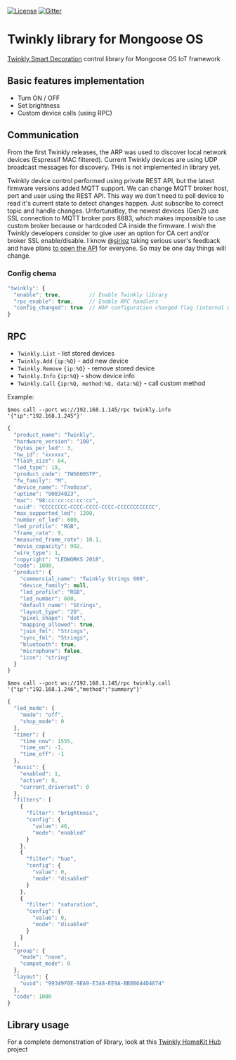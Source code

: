 [![License](https://img.shields.io/badge/License-Apache%202.0-blue.svg)](https://opensource.org/licenses/Apache-2.0)  [![Gitter](https://badges.gitter.im/cesanta/mongoose-os.svg)](https://gitter.im/cesanta/mongoose-os?utm_source=badge&utm_medium=badge&utm_campaign=pr-badge)

# Twinkly library for Mongoose OS

[Twinkly Smart Decoration](http://twinkly.com) control library for Mongoose OS IoT framework

## Basic features implementation

* Turn ON / OFF
* Set brightness
* Custom device calls (using RPC)

## Communication

From the first Twinkly releases, the ARP was used to discover local network devices (Espressif MAC filtered). Current Twinkly devices are using UDP broadcast messages for discovery. THis is not implemented in library yet.

Twinkly device control performed using private REST API, but the latest firmware versions added MQTT support.
We can change MQTT broker host, port and user using the REST API. This way we don't need to poll device to read it's current state to detect changes happen. Just subscribe to correct topic and handle changes.
Unfortunatley, the newest devices (Gen2) use SSL connection to MQTT broker pors 8883, which makes impossible to use custom broker because or hardcoded CA inside the firmware. I wish the Twinkly developers consider to give user an option for CA cert and/or broker SSL enable/disable. 
I know @[sirioz](https://github.com/sirioz) taking serious user's feedback and have plans [to open the API](https://github.com/jghaanstra/com.twinkly/issues/5#issue-540867018) for everyone. So may be one day things will change.

### Config chema

```javascript
"twinkly": {
  "enable": true,         // Enable Twinkly library
  "rpc_enable": true,     // Enable RPC handlers
  "config_changed": true  // HAP configuration changed flag (internal use)
}
```

## RPC

* `Twinkly.List` - list stored devices
* `Twinkly.Add` `{ip:%Q}` - add new device
* `Twinkly.Remove` `{ip:%Q}` - remove stored device
* `Twinkly.Info` `{ip:%Q}` - show device info
* `Twinkly.Call` `{ip:%Q, method:%Q, data:%Q}` - call custom method

Example:

`$mos call --port ws://192.168.1.145/rpc twinkly.info '{"ip":"192.168.1.245"}' `

```javascript
{
  "product_name": "Twinkly",
  "hardware_version": "100",
  "bytes_per_led": 3,
  "hw_id": "xxxxxx",
  "flash_size": 64,
  "led_type": 19,
  "product_code": "TWS600STP",
  "fw_family": "M",
  "device_name": "Глобоза",
  "uptime": "90034823",
  "mac": "98:сс:сс:сс:сс:сс",
  "uuid": "СССССССС-СССС-СССС-СССС-СССССССССССС",
  "max_supported_led": 1200,
  "number_of_led": 600,
  "led_profile": "RGB",
  "frame_rate": 9,
  "measured_frame_rate": 10.1,
  "movie_capacity": 992,
  "wire_type": 1,
  "copyright": "LEDWORKS 2018",
  "code": 1000,
  "product": {
    "commercial_name": "Twinkly Strings 600",
    "device_family": null,
    "led_profile": "RGB",
    "led_number": 600,
    "default_name": "Strings",
    "layout_type": "2D",
    "pixel_shape": "dot",
    "mapping_allowed": true,
    "join_fml": "Strings",
    "sync_fml": "Strings",
    "bluetooth": true,
    "microphone": false,
    "icon": "string"
  }
}
```

`$mos call --port ws://192.168.1.145/rpc twinkly.call '{"ip":"192.168.1.246","method":"summary"}' `

```javascript
{
  "led_mode": {
    "mode": "off",
    "shop_mode": 0
  },
  "timer": {
    "time_now": 1555,
    "time_on": -1,
    "time_off": -1
  },
  "music": {
    "enabled": 1,
    "active": 0,
    "current_driverset": 0
  },
  "filters": [
    {
      "filter": "brightness",
      "config": {
        "value": 46,
        "mode": "enabled"
      }
    },
    {
      "filter": "hue",
      "config": {
        "value": 0,
        "mode": "disabled"
      }
    },
    {
      "filter": "saturation",
      "config": {
        "value": 0,
        "mode": "disabled"
      }
    }
  ],
  "group": {
    "mode": "none",
    "compat_mode": 0
  },
  "layout": {
    "uuid": "99349F0E-9EA9-E348-EE9A-BB8B644D4874"
  },
  "code": 1000
}
```

## Library usage

For a complete demonstration of library, look at this [Twinkly HomeKit Hub](https://github.com/d4rkmen/twinkly-homekit) project